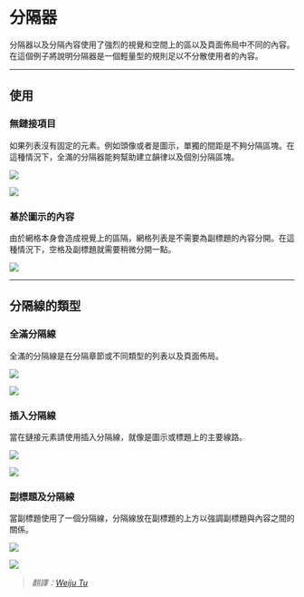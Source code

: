 # 分隔器

分隔器以及分隔內容使用了強烈的視覺和空間上的區以及頁面佈局中不同的內容。在這個例子將說明分隔器是一個輕量型的規則足以不分散使用者的內容。

---

## 使用

### 無鏈接項目

如果列表沒有固定的元素。例如頭像或者是圖示，單獨的間距是不夠分隔區塊。在這種情況下，全滿的分隔器能夠幫助建立韻律以及個別分隔區塊。

![](images/components/components-dividers-items-without-anchor-1a_large_mdpi.png)

![](images/components/components-dividers-items-without-anchor-1b_large_mdpi.png)

### 基於圖示的內容

由於網格本身會造成視覺上的區隔，網格列表是不需要為副標題的內容分開。在這種情況下，空格及副標題就需要稍微分開一點。

![](images/components/components-dividers-image-based-1a_large_mdpi.png)

---

## 分隔線的類型

### 全滿分隔線

全滿的分隔線是在分隔章節或不同類型的列表以及頁面佈局。

![](images/components/components-dividers-full-bleed-1a_large_mdpi.png)

![](images/components/components-dividers-full-bleed-1b2_large_mdpi.png)

### 插入分隔線

當在鏈接元素請使用插入分隔線，就像是圖示或標題上的主要線路。

![](images/components/components-dividers-inset-1a_large_mdpi.png)

![](images/components/components-dividers-inset-1b_large_mdpi.png)

### 副標題及分隔線

當副標題使用了一個分隔線，分隔線放在副標題的上方以強調副標題與內容之間的關係。

![](images/components/components-dividers-subheaders-1a_large_mdpi.png)

![](images/components/components-dividers-subheaders-1b_large_mdpi.png)

> *翻譯：[Weiju Tu](https://www.facebook.com/weiju516)*
